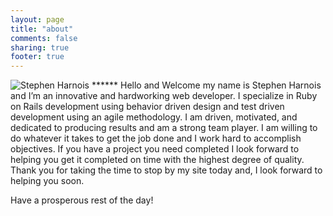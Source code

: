 ```yaml
---
layout: page
title: "about"
comments: false
sharing: true
footer: true
---
```

<img alt="Stephen Harnois" src="{{ root_url }}/images/headshot.png" class="headshot" />
******
Hello and Welcome my name is Stephen Harnois and I’m an innovative and hardworking web developer.
I specialize in Ruby on Rails development using behavior driven design and test driven development using an agile methodology.
I am driven, motivated, and dedicated to producing results and am a strong team player.
I am willing to do whatever it takes to get the job done and I work hard to accomplish objectives.
If you have a project you need completed I look forward to helping you get it completed on time with the highest degree of quality.
Thank you for taking the time to stop by my site today and, I look forward to helping you soon.

Have a prosperous rest of the day!

